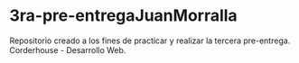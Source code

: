 # 3ra-pre-entregaJuanMorralla
Repositorio creado a los fines de practicar y realizar la tercera pre-entrega. Corderhouse - Desarrollo Web.
